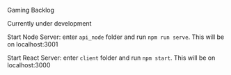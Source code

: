 Gaming Backlog

Currently under development

Start Node Server: enter `api_node` folder and run `npm run serve`. This will be on localhost:3001

Start React Server: enter `client` folder and run `npm start`. This will be on localhost:3000
